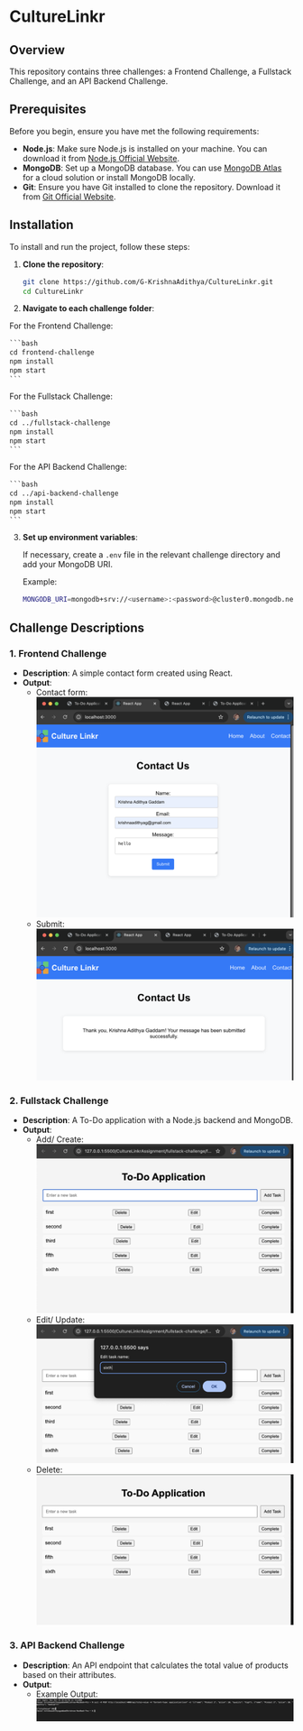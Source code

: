 
# CultureLinkr

## Overview

This repository contains three challenges: a Frontend Challenge, a Fullstack Challenge, and an API Backend Challenge.

## Prerequisites

Before you begin, ensure you have met the following requirements:

- **Node.js**: Make sure Node.js is installed on your machine. You can download it from [Node.js Official Website](https://nodejs.org/).
- **MongoDB**: Set up a MongoDB database. You can use [MongoDB Atlas](https://www.mongodb.com/cloud/atlas) for a cloud solution or install MongoDB locally.
- **Git**: Ensure you have Git installed to clone the repository. Download it from [Git Official Website](https://git-scm.com/).

## Installation

To install and run the project, follow these steps:

1. **Clone the repository**:

    ```bash
    git clone https://github.com/G-KrishnaAdithya/CultureLinkr.git
    cd CultureLinkr
    ```

2. **Navigate to each challenge folder**:

For the Frontend Challenge:

    ```bash
    cd frontend-challenge
    npm install
    npm start
    ```

For the Fullstack Challenge:

    ```bash
    cd ../fullstack-challenge
    npm install
    npm start
    ```

For the API Backend Challenge:

    ```bash
    cd ../api-backend-challenge
    npm install
    npm start
    ```

3. **Set up environment variables**:

    If necessary, create a `.env` file in the relevant challenge directory and add your MongoDB URI.

    Example:

    ```bash
    MONGODB_URI=mongodb+srv://<username>:<password>@cluster0.mongodb.net/<database>?retryWrites=true&w=majority
    ```

## Challenge Descriptions

### 1. Frontend Challenge
- **Description**: A simple contact form created using React.
- **Output**:
  - Contact form:  
    ![Contact Form](CultureLinkrAssignment/frontend-challenge/contactus.png)
  - Submit:  
    ![Submit](CultureLinkrAssignment/frontend-challenge/submit.png)
   
### 2. Fullstack Challenge
- **Description**: A To-Do application with a Node.js backend and MongoDB.
- **Output**:
  - Add/ Create:  
    ![Home](CultureLinkrAssignment/fullstack-challenge/home.png)
  - Edit/ Update:  
    ![Edit](CultureLinkrAssignment/fullstack-challenge/edit.png)
  - Delete:  
    ![Delete](CultureLinkrAssignment/fullstack-challenge/delete.png)

### 3. API Backend Challenge
- **Description**: An API endpoint that calculates the total value of products based on their attributes.
- **Output**:
  - Example Output:  
    ![Output](CultureLinkrAssignment/backend-challenge/output.png)
